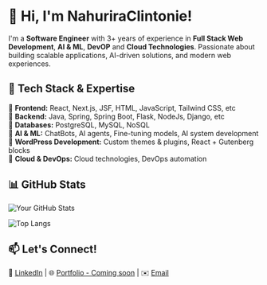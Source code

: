 # 👋 Hi, I'm NahuriraClintonie!

I'm a **Software Engineer** with 3+ years of experience in **Full Stack Web Development**, **AI & ML**, **DevOP** and **Cloud Technologies**. Passionate about building scalable applications, AI-driven solutions, and modern web experiences.

## 🚀 Tech Stack & Expertise  
🔹 **Frontend:** React, Next.js, JSF, HTML, JavaScript, Tailwind CSS, etc  
🔹 **Backend:** Java, Spring, Spring Boot, Flask, NodeJs, Django, etc  
🔹 **Databases:** PostgreSQL, MySQL, NoSQL  
🔹 **AI & ML:** ChatBots, AI agents, Fine-tuning models, AI system development  
🔹 **WordPress Development:** Custom themes & plugins, React + Gutenberg blocks  
🔹 **Cloud & DevOps:** Cloud technologies, DevOps automation  

## 📊 GitHub Stats  
![Your GitHub Stats](https://github-readme-stats.vercel.app/api?username=NahuriraClintonie&show_icons=true&theme=tokyonight)

![Top Langs](https://github-readme-stats.vercel.app/api/top-langs/?username=NahuriraClintonie&layout=compact&theme=tokyonight)


## 📫 Let's Connect!  
🔗 [LinkedIn](www.linkedin.com/in/clinton-nahurira) | 🌐 [Portfolio - Coming soon](https://your-website.com) | ✉️ [Email](mailto:clintonnahurira24@gmail.com)

